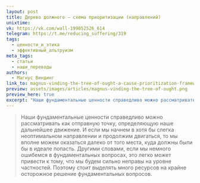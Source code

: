```yaml
---
layout: post
title: Дерево должного — схема приоритизации (направлений)
unixtime: 
vk: https://vk.com/wall-199052526_614
telegram: https://t.me/reducing_suffering/319
tags:
  - ценности_и_этика
  - эффективный_альтруизм
meta_tags:
  - статьи
  - наши_переводы
authors:
  - Магнус Виндинг
link_to: magnus-vinding-the-tree-of-ought-a-cause-prioritization-framework.html
preview: assets/images/articles/magnus-vinding-the-tree-of-ought.png
preview_here: true
excerpt: "Наши фундаментальные ценности справедливо можно рассматривать как отправную точку, определяющую наше дальнейшее движение. И если мы начнем в хотя бы слегка неоптимальном направлении и продолжим двигаться, то мы вполне можем оказаться далеко от того места, куда должны были бы в идеале попасть. Другими словами, если мы немного ошибемся в фундаментальных вопросах, это легко может привести к тому, что мы будем сильно неправы на уровне частностей. Поэтому стоит выделять много ресурсов на крайне осторожное решение фундаментальных вопросов."
---
```

>Наши фундаментальные ценности справедливо можно рассматривать как отправную точку, определяющую наше дальнейшее движение. И если мы начнем в хотя бы слегка неоптимальном направлении и продолжим двигаться, то мы вполне можем оказаться далеко от того места, куда должны были бы в идеале попасть. Другими словами, если мы немного ошибемся в фундаментальных вопросах, это легко может привести к тому, что мы будем сильно неправы на уровне частностей. Поэтому стоит выделять много ресурсов на крайне осторожное решение фундаментальных вопросов.
